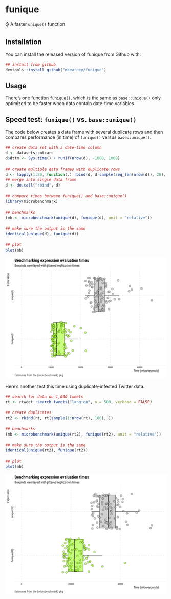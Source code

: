 
<!-- README.md is generated from README.Rmd. Please edit that file -->

# funique

⌚️ A faster `unique()` function

## Installation

You can install the released version of funique from Github with:

``` r
## install from github
devtools::install_github("mkearney/funique")
```

## Usage

There’s one function `funique()`, which is the same as `base::unique()`
only optimized to be faster when data contain date-time variables.

## Speed test: `funique()` vs. `base::unique()`

The code below creates a data frame with several duplicate rows and then
compares performance (in time) of `funique()` versus `base::unique()`.

``` r
## create data set with a date-time column
d <- datasets::mtcars
d$dttm <- Sys.time() + runif(nrow(d), -1000, 1000)

## create multiple data frames with duplicate rows
d <- lapply(1:50, function(.) rbind(d, d[sample(seq_len(nrow(d)), 20), ]))
## merge into single data frame
d <- do.call("rbind", d)

## compare times between funique() and base::unique()
library(microbenchmark)

## benchmarks
(mb <- microbenchmark(unique(d), funique(d), unit = "relative"))

## make sure the output is the same
identical(unique(d), funique(d))

## plot
plot(mb)
```

<p align="center">

<img src="man/figures/r1.png">

Here’s another test this time using duplicate-infested Twitter data.

``` r
## search for data on 1,000 tweets
rt <- rtweet::search_tweets("lang:en", n = 500, verbose = FALSE)

## create duplicates
rt2 <- rbind(rt, rt[sample(1:nrow(rt), 100), ])

## benchmarks
(mb <- microbenchmark(unique(rt2), funique(rt2), unit = "relative"))

## make sure the output is the same
identical(unique(rt2), funique(rt2))

## plot
plot(mb)
```

<p align="center">

<img src="man/figures/r2.png">
